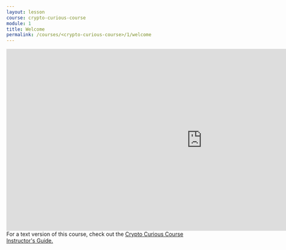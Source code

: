 ```yaml
---
layout: lesson
course: crypto-curious-course
module: 1
title: Welcome
permalink: /courses/<crypto-curious-course>/1/welcome
---
```


<iframe src="https://www.youtube.com/embed/vR8zdqT7X38" width="1024" height="475" frameborder="0" allowfullscreen="allowfullscreen"></iframe>

<span class="openingParagraph">
For a text version of this course, check out the <a href="https://ccc.weteachblockchain.org/">Crypto Curious Course Instructor's Guide.</a>
</span>